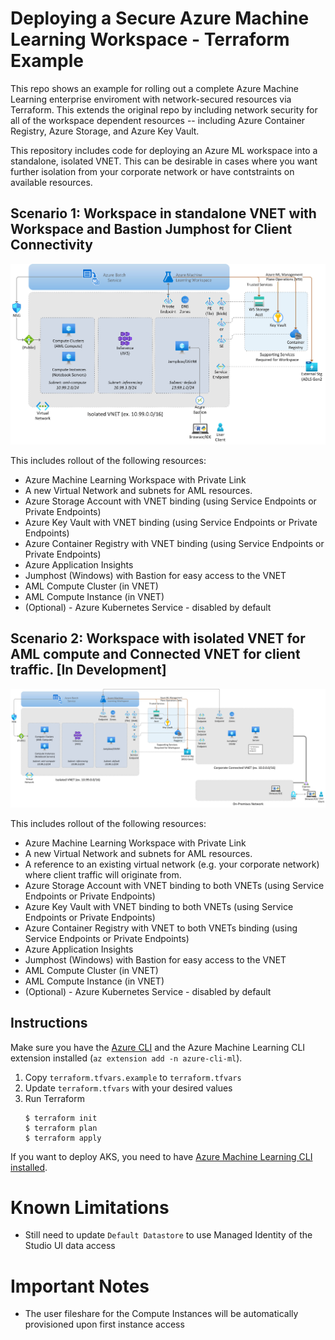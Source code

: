 # Deploying a Secure Azure Machine Learning Workspace - Terraform Example
This repo shows an example for rolling out a complete Azure Machine Learning enterprise enviroment with network-secured resources via Terraform. This extends the original repo by including network security for all of the workspace dependent resources -- including Azure Container Registry, Azure Storage, and Azure Key Vault. 

This repository includes code for deploying an Azure ML workspace into a standalone, isolated VNET. This can be desirable in cases where you want further isolation from your corporate network or have contstraints on available resources. 

## Scenario 1: Workspace in standalone VNET with Workspace and Bastion Jumphost for Client Connectivity
![Deployed resources](media/secure_workspace_with_standalone_vnet.png "Deployed resources")

This includes rollout of the following resources:

* Azure Machine Learning Workspace with Private Link
* A new Virtual Network and subnets for AML resources.
* Azure Storage Account with VNET binding (using Service Endpoints or Private Endpoints)
* Azure Key Vault with VNET binding (using Service Endpoints or Private Endpoints)
* Azure Container Registry with VNET binding (using Service Endpoints or Private Endpoints)
* Azure Application Insights
* Jumphost (Windows) with Bastion for easy access to the VNET
* AML Compute Cluster (in VNET)
* AML Compute Instance (in VNET)
* (Optional) - Azure Kubernetes Service - disabled by default

## Scenario 2: Workspace with isolated VNET for AML compute and Connected VNET for client traffic. [In Development]
![Deployed resources](media/secure_workspace_with_dual_private_endpoints.png "Deployed resources")

This includes rollout of the following resources:

* Azure Machine Learning Workspace with Private Link
* A new Virtual Network and subnets for AML resources.
* A reference to an existing virtual network (e.g. your corporate network) where client traffic will originate from. 
* Azure Storage Account with VNET binding to both VNETs (using Service Endpoints or Private Endpoints)
* Azure Key Vault with VNET binding to both VNETs (using Service Endpoints or Private Endpoints)
* Azure Container Registry with VNET to both VNETs  binding (using Service Endpoints or Private Endpoints)
* Azure Application Insights
* Jumphost (Windows) with Bastion for easy access to the VNET
* AML Compute Cluster (in VNET)
* AML Compute Instance (in VNET)
* (Optional) - Azure Kubernetes Service - disabled by default


## Instructions
Make sure you have the [Azure CLI](https://docs.microsoft.com/en-us/cli/azure/install-azure-cli) and the Azure Machine Learning CLI extension installed (`az extension add -n azure-cli-ml`).

1. Copy `terraform.tfvars.example` to `terraform.tfvars`
1. Update `terraform.tfvars` with your desired values
2. Run Terraform
    ```console
    $ terraform init
    $ terraform plan
    $ terraform apply
    ```

If you want to deploy AKS, you need to have [Azure Machine Learning CLI installed](https://docs.microsoft.com/en-us/azure/machine-learning/reference-azure-machine-learning-cli).

# Known Limitations

* Still need to update `Default Datastore` to use Managed Identity of the Studio UI data access

# Important Notes

* The user fileshare for the Compute Instances will be automatically provisioned upon first instance access